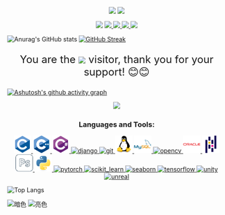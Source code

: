 <p align="center">
  <img src="https://capsule-render.vercel.app/api?type=waving&color=timeGradient&height=300&section=header&text=Hello%20World&fontSize=90&fontAlign=50&fontAlignY=30&desc=I%20am%20KeroYao&descAlign=50&descSize=30&descAlignY=60&animation=twinkling" />

  <a href="https://git.io/typing-svg">
    <img src="https://readme-typing-svg.demolab.com?font=Fira+Code&weight=600&size=30&pause=1000&center=%E9%94%99%E8%AF%AF%E7%9A%84&vCenter=%E9%94%99%E8%AF%AF%E7%9A%84&repeat=%E7%9C%9F%E7%9A%84&random=%E9%94%99%E8%AF%AF%E7%9A%84&width=700&lines=Welcome+to+my+GitHub+personal+homepage" />
  </a>
</p>

<p align="center">
  <img src="https://komarev.com/ghpvc/?username=Kero-Yao&abbreviated=true" />
  <a href="https://space.bilibili.com/1759606105">
    <img src="https://img.shields.io/badge/bilibili-KeroYao-%2300A1D6?style=flat&logo=bilibili&logoColor=%2300A1D6&logoSize=auto&label=bilibili&labelColor=%23FFFFFF&color=%2300A1D6&cacheSeconds=36000" />
  </a>
  <a href="https://github.com/Kero-Yao">
    <img src="https://img.shields.io/badge/bilibili-KeroYao-%2300A1D6?style=flat&logo=GitHub&logoColor=%23181717&logoSize=auto&label=GitHub&labelColor=%23FFFFFF&color=%2300A1D6&cacheSeconds=36000" />
  </a>
  <a href="https://blog.csdn.net/m0_63800285">
    <img src="https://img.shields.io/badge/bilibili-%E6%97%A0%E6%83%85%E5%89%91%E5%AE%A2%E6%97%A0%E6%83%85%E5%89%91-%2300A1D6?style=flat&logo=CSDN&logoColor=%23FC5531&logoSize=auto&label=%20&labelColor=%23FFFFFF&color=%23FC5531&cacheSeconds=36000" />
  </a>
  <img src="https://img.shields.io/badge/bilibili-1043729351-%2300A1D6?style=flat&logo=QQ&logoColor=%231EBAFC&logoSize=auto&label=%20QQ&labelColor=%23FFFFFF&color=%231EBAFC&cacheSeconds=36000" />
</p>

![Anurag's GitHub stats](https://github-readme-stats.vercel.app/api?username=Kero-Yao&show_icons=true&theme=transparent&hide_border=true)
[![GitHub Streak](https://streak-stats.demolab.com?user=Kero-Yao&theme=cobalt&hide_border=%E7%9C%9F%E7%9A%84&short_numbers=%E9%94%99%E8%AF%AF%E7%9A%84&hide_border=true)](https://git.io/streak-stats)

<p align="center" style="font-size: 24px;">
  You are the <img src="https://profile-counter.glitch.me/Kero-Yao/count.svg" style="vertical-align: middle;"/> visitor, thank you for your support! 😊😊
</p>


[![Ashutosh's github activity graph](https://github-readme-activity-graph.vercel.app/graph?username=Kero-Yao&theme=github&bg_color=transparent&color=808080)](https://github.com/ashutosh00710/github-readme-activity-graph)


<div align="center"> <img src="https://github-profile-trophy.vercel.app/?username=Kero-Yao&theme=flat"> </div>


<h3 align="center">Languages and Tools:</h3>
<p align="center"> <a href="https://www.cprogramming.com/" target="_blank" rel="noreferrer"> <img src="https://raw.githubusercontent.com/devicons/devicon/master/icons/c/c-original.svg" alt="c" width="40" height="40"/> </a> <a href="https://www.w3schools.com/cpp/" target="_blank" rel="noreferrer"> <img src="https://raw.githubusercontent.com/devicons/devicon/master/icons/cplusplus/cplusplus-original.svg" alt="cplusplus" width="40" height="40"/> </a> <a href="https://www.w3schools.com/cs/" target="_blank" rel="noreferrer"> <img src="https://raw.githubusercontent.com/devicons/devicon/master/icons/csharp/csharp-original.svg" alt="csharp" width="40" height="40"/> </a> <a href="https://www.djangoproject.com/" target="_blank" rel="noreferrer"> <img src="https://cdn.worldvectorlogo.com/logos/django.svg" alt="django" width="40" height="40"/> </a> <a href="https://git-scm.com/" target="_blank" rel="noreferrer"> <img src="https://www.vectorlogo.zone/logos/git-scm/git-scm-icon.svg" alt="git" width="40" height="40"/> </a> <a href="https://www.linux.org/" target="_blank" rel="noreferrer"> <img src="https://raw.githubusercontent.com/devicons/devicon/master/icons/linux/linux-original.svg" alt="linux" width="40" height="40"/> </a> <a href="https://www.mysql.com/" target="_blank" rel="noreferrer"> <img src="https://raw.githubusercontent.com/devicons/devicon/master/icons/mysql/mysql-original-wordmark.svg" alt="mysql" width="40" height="40"/> </a> <a href="https://opencv.org/" target="_blank" rel="noreferrer"> <img src="https://www.vectorlogo.zone/logos/opencv/opencv-icon.svg" alt="opencv" width="40" height="40"/> </a> <a href="https://www.oracle.com/" target="_blank" rel="noreferrer"> <img src="https://raw.githubusercontent.com/devicons/devicon/master/icons/oracle/oracle-original.svg" alt="oracle" width="40" height="40"/> </a> <a href="https://pandas.pydata.org/" target="_blank" rel="noreferrer"> <img src="https://raw.githubusercontent.com/devicons/devicon/2ae2a900d2f041da66e950e4d48052658d850630/icons/pandas/pandas-original.svg" alt="pandas" width="40" height="40"/> </a> <a href="https://www.photoshop.com/en" target="_blank" rel="noreferrer"> <img src="https://raw.githubusercontent.com/devicons/devicon/master/icons/photoshop/photoshop-line.svg" alt="photoshop" width="40" height="40"/> </a> <a href="https://www.python.org" target="_blank" rel="noreferrer"> <img src="https://raw.githubusercontent.com/devicons/devicon/master/icons/python/python-original.svg" alt="python" width="40" height="40"/> </a> <a href="https://pytorch.org/" target="_blank" rel="noreferrer"> <img src="https://www.vectorlogo.zone/logos/pytorch/pytorch-icon.svg" alt="pytorch" width="40" height="40"/> </a> <a href="https://scikit-learn.org/" target="_blank" rel="noreferrer"> <img src="https://upload.wikimedia.org/wikipedia/commons/0/05/Scikit_learn_logo_small.svg" alt="scikit_learn" width="40" height="40"/> </a> <a href="https://seaborn.pydata.org/" target="_blank" rel="noreferrer"> <img src="https://seaborn.pydata.org/_images/logo-mark-lightbg.svg" alt="seaborn" width="40" height="40"/> </a> <a href="https://www.tensorflow.org" target="_blank" rel="noreferrer"> <img src="https://www.vectorlogo.zone/logos/tensorflow/tensorflow-icon.svg" alt="tensorflow" width="40" height="40"/> </a> <a href="https://unity.com/" target="_blank" rel="noreferrer"> <img src="https://www.vectorlogo.zone/logos/unity3d/unity3d-icon.svg" alt="unity" width="40" height="40"/> </a> <a href="https://unrealengine.com/" target="_blank" rel="noreferrer"> <img src="https://raw.githubusercontent.com/kenangundogan/fontisto/036b7eca71aab1bef8e6a0518f7329f13ed62f6b/icons/svg/brand/unreal-engine.svg" alt="unreal" width="40" height="40"/> </a> </p>

![Top Langs](https://github-readme-stats.vercel.app/api/top-langs/?username=Kero-Yao&layout=compact&theme=default)

![暗色](https://raw.githubusercontent.com/Kero-Yao/Kero-Yao/output/github-contribution-grid-snake-dark.svg)
![亮色](https://raw.githubusercontent.com/Kero-Yao/Kero-Yao/output/github-contribution-grid-snake.svg)


</p>


